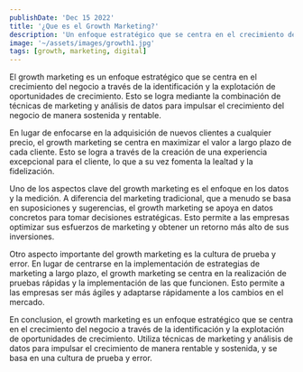 ```yaml
---
publishDate: 'Dec 15 2022'
title: '¿Que es el Growth Marketing?'
description: 'Un enfoque estratégico que se centra en el crecimiento del negocio a través de la identificación y la explotación de oportunidades de crecimiento.'
image: '~/assets/images/growth1.jpg'
tags: [growth, marketing, digital]
---
```


El growth marketing es un enfoque estratégico que se centra en el crecimiento del negocio a través de la identificación y la explotación de oportunidades de crecimiento. Esto se logra mediante la combinación de técnicas de marketing y análisis de datos para impulsar el crecimiento del negocio de manera sostenida y rentable.

En lugar de enfocarse en la adquisición de nuevos clientes a cualquier precio, el growth marketing se centra en maximizar el valor a largo plazo de cada cliente. Esto se logra a través de la creación de una experiencia excepcional para el cliente, lo que a su vez fomenta la lealtad y la fidelización.

Uno de los aspectos clave del growth marketing es el enfoque en los datos y la medición. A diferencia del marketing tradicional, que a menudo se basa en suposiciones y sugerencias, el growth marketing se apoya en datos concretos para tomar decisiones estratégicas. Esto permite a las empresas optimizar sus esfuerzos de marketing y obtener un retorno más alto de sus inversiones.

Otro aspecto importante del growth marketing es la cultura de prueba y error. En lugar de centrarse en la implementación de estrategias de marketing a largo plazo, el growth marketing se centra en la realización de pruebas rápidas y la implementación de las que funcionen. Esto permite a las empresas ser más ágiles y adaptarse rápidamente a los cambios en el mercado.

En conclusion, el growth marketing es un enfoque estratégico que se centra en el crecimiento del negocio a través de la identificación y la explotación de oportunidades de crecimiento. Utiliza técnicas de marketing y análisis de datos para impulsar el crecimiento de manera rentable y sostenida, y se basa en una cultura de prueba y error.